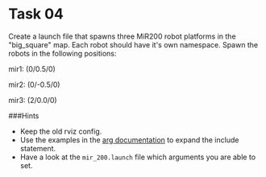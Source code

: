 # Task 04

Create a launch file that spawns three MiR200 robot platforms in the "big_square" map. Each robot should have it's own namespace. Spawn the robots in the following positions:

mir1: (0/0.5/0)

mir2: (0/-0.5/0)

mir3: (2/0.0/0)

###Hints

- Keep the old rviz config.
- Use the examples in the [arg documentation](http://wiki.ros.org/roslaunch/XML/arg "roslaunch documentation") to expand the include statement.
- Have a look at the `mir_200.launch` file which arguments you are able to set.
